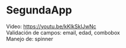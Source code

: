 # SegundaApp
 Video: https://youtu.be/kKlkSkIJwNc
<br>Validación de campos: email, edad, combobox
<br>Manejo de: spinner
